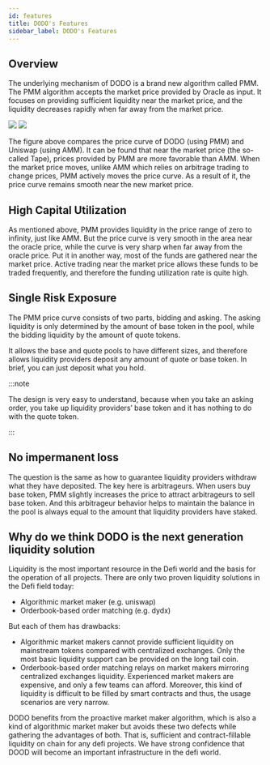 ```yaml
---
id: features
title: DODO's Features
sidebar_label: DODO's Features
---
```


## Overview

The underlying mechanism of DODO is a brand new algorithm called PMM. The PMM algorithm accepts the market price provided by Oracle as input. It focuses on providing sufficient liquidity near the market price, and the liquidity decreases rapidly when far away from the market price.

![](https://dodoex.github.io/docs/img/dodo_curve.jpeg)
![](https://dodoex.github.io/docs/img/dodo_curve_move.jpeg)

The figure above compares the price curve of DODO (using PMM) and Uniswap (using AMM). It can be found that near the market price (the so-called Tape), prices provided by PMM are more favorable than AMM. When the market price moves, unlike AMM which relies on arbitrage trading to change prices, PMM actively moves the price curve. As a result of it, the price curve remains smooth near the new market price.

## High Capital Utilization

As mentioned above, PMM provides liquidity in the price range of zero to infinity, just like AMM. But the price curve is very smooth in the area near the oracle price, while the curve is very sharp when far away from the oracle price. Put it in another way, most of the funds are gathered near the market price. Active trading near the market price allows these funds to be traded frequently, and therefore the funding utilization rate is quite high.

## Single Risk Exposure

The PMM price curve consists of two parts, bidding and asking. The asking liquidity is only determined by the amount of base token in the pool, while the bidding liquidity by the amount of quote tokens.

It allows the base and quote pools to have different sizes, and therefore allows liquidity providers deposit any amount of quote or base token. In brief, you can just deposit what you hold.

:::note

The design is very easy to understand, because when you take an asking order, you take up liquidity providers’ base token and it has nothing to do with the quote token.

:::

## No impermanent loss

The question is the same as how to guarantee liquidity providers withdraw what they have deposited. The key here is arbitrageurs. When users buy base token, PMM slightly increases the price to attract arbitrageurs to sell base token. And this arbitrageur behavior helps to maintain the balance in the pool is always equal to the amount that liquidity providers have staked.

## Why do we think DODO is the next generation liquidity solution

Liquidity is the most important resource in the Defi world and the basis for the operation of all projects. There are only two proven liquidity solutions in the Defi field today:

- Algorithmic market maker (e.g. uniswap)
- Orderbook-based order matching (e.g. dydx)

But each of them has drawbacks:

- Algorithmic market makers cannot provide sufficient liquidity on mainstream tokens compared with centralized exchanges. Only the most basic liquidity support can be provided on the long tail coin.
- Orderbook-based order matching relays on market makers mirroring centralized exchanges liquidity. Experienced market makers are expensive, and only a few teams can afford. Moreover, this kind of liquidity is difficult to be filled by smart contracts and thus, the usage scenarios are very narrow.

DODO benefits from the proactive market maker algorithm, which is also a kind of algorithmic market maker but avoids these two defects while gathering the advantages of both. That is, sufficient and contract-fillable liquidity on chain for any defi projects. We have strong confidence that DOOD will become an important infrastructure in the defi world.

<!-- # DODO的优势是什么

流动性是Defi世界最重要的资源，也是所有项目正常运行的基础。当今Defi领域只有两种被验证过的流动性解决方案：

- 算法做市商（例如uniswap）
- 由做市商映射中心化交易所流动性（例如dydx）

但他们各自都有致命缺陷:

- 算法做市商无法提供充沛的流动性，与中心化交易所体验相差甚远。只能在长尾币上提供最基础的流动性支持。
- 映射中心化交易所流动性依赖很多中心化服务，并且价格昂贵，只有少数团队能够承担。并且，此种流动性很难被智能合约调用，使用场景十分狭窄。

而DODO得益于全新的主观做市商算法，在避免这两个缺陷的同时，聚集二者的优点。即充沛且完全在链上的流动性，可以为所有defi项目提供流动性，成为defi世界重要的基础设施。 -->
